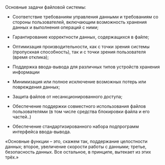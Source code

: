 Основные задачи файловой системы:

-   Соответствие требованиям управления данными и требованиям со стороны пользователей, включающим возможность хранения данных и выполнения операций с ними;
    
-   Гарантирование корректности данных, содержащихся в файле;
    
-   Оптимизация производительности, как с точки зрения системы (пропускная способность), так и с точки зрения пользователя (время отклика);
    
-   Поддержка ввода-вывода для различных типов устройств хранения информации
    
-   Минимизация или полное исключение возможных потерь или повреждения данных;
    
-   Защита файлов от несанкционированного доступа;
    
-   Обеспечение поддержки совместного использования файлов пользователями (в том числе средства блокировки файла и его частей..)
    
-   Обеспечение стандартизированного набора подпрограмм интерфейса ввода-вывода.
    

«Основные функции – это, скажем так, поддержание целостности данных; второе, увеличение скорости работы с данными; третье, безопасность данных. Все остальное, в принципе, вытекает из этих трёх.»
